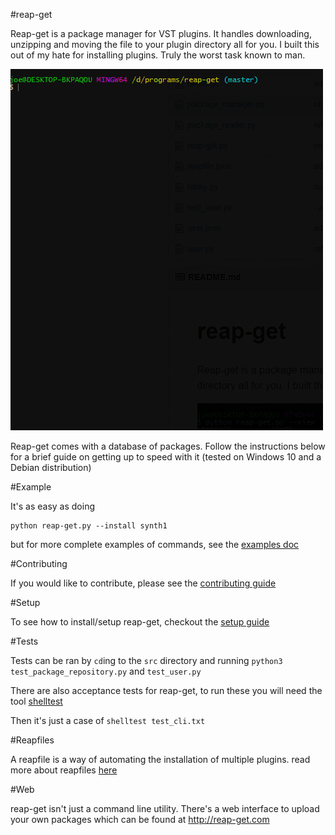 #reap-get

Reap-get is a package manager for VST plugins.
It handles downloading, unzipping and moving the file to your plugin directory all for you. I built this out of my hate for installing plugins. Truly the worst task known to man.

![gif](demo.gif)

Reap-get comes with a database of packages. 
Follow the instructions below for a brief guide on getting up to speed with it
(tested on Windows 10 and a Debian distribution)


#Example

It's as easy as doing 

```
python reap-get.py --install synth1
```

but for more complete examples of commands, see the [examples doc](docs/examples.md)

#Contributing

If you would like to contribute, please see the [contributing guide](docs/contributing.md) 

#Setup

To see how to install/setup reap-get, checkout the [setup guide](docs/setup.md) 

#Tests

Tests can be ran by `cd`ing to the `src` directory and running `python3 test_package_repository.py` and `test_user.py`

There are also acceptance tests for reap-get, to run these you will need the tool [shelltest](https://github.com/liquidz/shelltest)

Then it's just a case of `shelltest test_cli.txt`

#Reapfiles

A reapfile is a way of automating the installation of multiple plugins.
read more about reapfiles [here](docs/reapfile.md)

#Web

reap-get isn't just a command line utility. There's a web interface to upload your own packages
which can be found at http://reap-get.com
